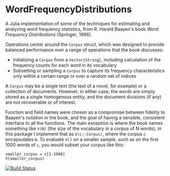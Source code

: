 # WordFrequencyDistributions
A Julia implementation of some of the techniques for estimating and analyzing word frequency statistics, from R. Harald Baayen's book _Word Frequency Distributions_ (Springer, 1996).

Operations center around the `Corpus` struct, which was designed to provide balanced performance over a range of operations that the book discusses:
- Initializing a `Corpus` from a `Vector{String}`, including calculation of the frequency counts for each word in its vocabulary
- Subsetting or sampling a `Corpus` to capture its frequency characteristics only within a certain range or over a random set of indices

A `Corpus` may be a single text (the text of a novel, for example) or a collection of documents. However, in either case, the words are simply stored as a single homogenous entity, and the document divisions (if any) are not recoverable or of interest.

Function and field names were chosen as a compromise between fidelity to Baayen's notation in the book, and the goal of having a sensible, consistent interface to all the functions. The main exception is where the book names something like `V(N)` (the size of the vocabulary in a corpus of N words), in this package I implement that as `V(c::Corpus)`, where the corpus `c` encapsulates `N`. To evaluate `V()` on a smaller sample, such as on the first 1000 words of `c`, you would subset your corpus like this:
```
smaller_corpus = c[1:1000]
V(smaller_corpus)
```

[![Build Status](https://github.com/myersm0/WordFrequencyDistributions.jl/actions/workflows/CI.yml/badge.svg?branch=main)](https://github.com/myersm0/WordFrequencyDistributions.jl/actions/workflows/CI.yml?query=branch%3Amain)
